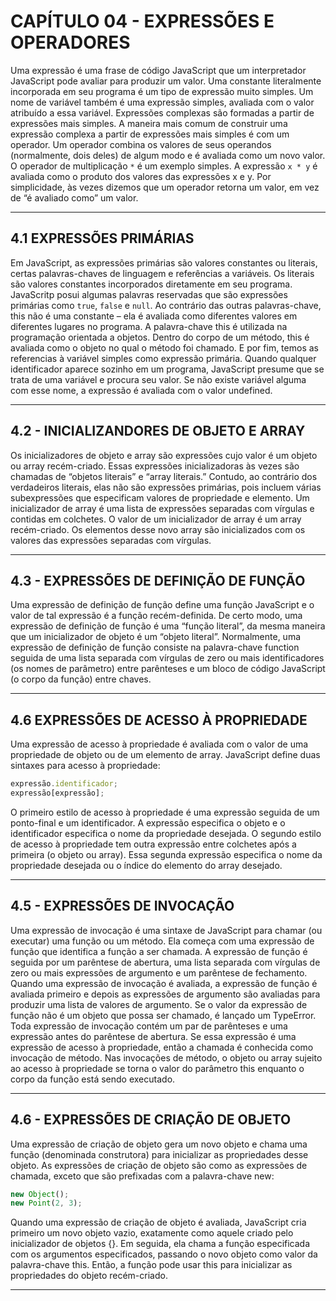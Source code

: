 # CAPÍTULO 04 - EXPRESSÕES E OPERADORES

Uma expressão é uma frase de código JavaScript que um interpretador JavaScript pode avaliar para produzir um valor. Uma constante literalmente incorporada em seu programa é um tipo de expressão muito simples. Um nome de variável também é uma expressão simples, avaliada com o valor atribuído a essa variável. Expressões complexas são formadas a partir de expressões mais simples. A maneira mais comum de construir uma expressão complexa a partir de expressões mais simples é com um operador. Um operador combina os valores de seus operandos (normalmente, dois deles) de algum modo e é avaliada como um novo valor. O operador de multiplicação `*` é um exemplo simples. A expressão `x * y` é avaliada como o produto dos valores das expressões x e y. Por simplicidade, às vezes dizemos que um operador retorna um valor, em vez de “é avaliado como” um valor.

---

## 4.1 EXPRESSÕES PRIMÁRIAS

Em JavaScript, as expressões primárias são valores constantes ou literais, certas palavras-chaves de linguagem e referências a variáveis. Os literais são valores constantes incorporados diretamente em seu programa. JavaScritp posui algumas palavras reservadas que são expressões primárias como `true`, `false` e `null`. Ao contrário das outras palavras-chave, this não é uma constante – ela é avaliada como diferentes valores em diferentes lugares no programa. A palavra-chave this é utilizada na programação orientada a objetos. Dentro do corpo de um método, this é avaliada como o objeto no qual o método foi chamado. E por fim, temos as referencias à variável simples como expressão primária. Quando qualquer identificador aparece sozinho em um programa, JavaScript presume que se trata de uma variável e procura seu valor. Se não existe variável alguma com esse nome, a expressão é avaliada com o valor undefined.

---

## 4.2 - INICIALIZANDORES DE OBJETO E ARRAY

Os inicializadores de objeto e array são expressões cujo valor é um objeto ou array recém-criado. Essas expressões inicializadoras às vezes são chamadas de “objetos literais” e “array literais.” Contudo, ao contrário dos verdadeiros literais, elas não são expressões primárias, pois incluem várias subexpressões que especificam valores de propriedade e elemento. Um inicializador de array é uma lista de expressões separadas com vírgulas e contidas em colchetes. O valor de um inicializador de array é um array recém-criado. Os elementos desse novo array são inicializados com os valores das expressões separadas com vírgulas.

---

## 4.3 - EXPRESSÕES DE DEFINIÇÃO DE FUNÇÃO

Uma expressão de definição de função define uma função JavaScript e o valor de tal expressão é a função recém-definida. De certo modo, uma expressão de definição de função é uma “função literal”, da mesma maneira que um inicializador de objeto é um “objeto literal”. Normalmente, uma
expressão de definição de função consiste na palavra-chave function seguida de uma lista separada com vírgulas de zero ou mais identificadores (os nomes de parâmetro) entre parênteses e um bloco de código JavaScript (o corpo da função) entre chaves.

---

## 4.6 EXPRESSÕES DE ACESSO À PROPRIEDADE

Uma expressão de acesso à propriedade é avaliada com o valor de uma propriedade de objeto ou de um elemento de array. JavaScript define duas sintaxes para acesso à propriedade:

```js
expressão.identificador;
expressão[expressão];
```

O primeiro estilo de acesso à propriedade é uma expressão seguida de um ponto-final e um identificador. A expressão especifica o objeto e o identificador especifica o nome da propriedade desejada. O segundo estilo de acesso à propriedade tem outra expressão entre colchetes após a primeira (o objeto ou array). Essa segunda expressão especifica o nome da propriedade desejada ou o índice do elemento do array desejado.

---

## 4.5 - EXPRESSÕES DE INVOCAÇÃO

Uma expressão de invocação é uma sintaxe de JavaScript para chamar (ou executar) uma função ou um método. Ela começa com uma expressão de função que identifica a função a ser chamada. A expressão de função é seguida por um parêntese de abertura, uma lista separada com vírgulas de zero
ou mais expressões de argumento e um parêntese de fechamento. Quando uma expressão de invocação é avaliada, a expressão de função é avaliada primeiro e depois as expressões de argumento são avaliadas para produzir uma lista de valores de argumento. Se o valor da expressão de função não é um objeto que possa ser chamado, é lançado um TypeError. Toda expressão de invocação contém um par de parênteses e uma expressão antes do parêntese de abertura. Se essa expressão é uma expressão de acesso à propriedade, então a chamada é conhecida como invocação de método. Nas invocações de método, o objeto ou array sujeito ao acesso à propriedade se torna o valor do parâmetro this enquanto o corpo da função está sendo executado.

---

## 4.6 - EXPRESSÕES DE CRIAÇÃO DE OBJETO

Uma expressão de criação de objeto gera um novo objeto e chama uma função (denominada construtora) para inicializar as propriedades desse objeto. As expressões de criação de objeto são como as expressões de chamada, exceto que são prefixadas com a palavra-chave new:

```js
new Object();
new Point(2, 3);
```

Quando uma expressão de criação de objeto é avaliada, JavaScript cria primeiro um novo objeto vazio, exatamente como aquele criado pelo inicializador de objetos {}. Em seguida, ela chama a função especificada com os argumentos especificados, passando o novo objeto como valor da palavra-chave this. Então, a função pode usar this para inicializar as propriedades do objeto recém-criado.

---

